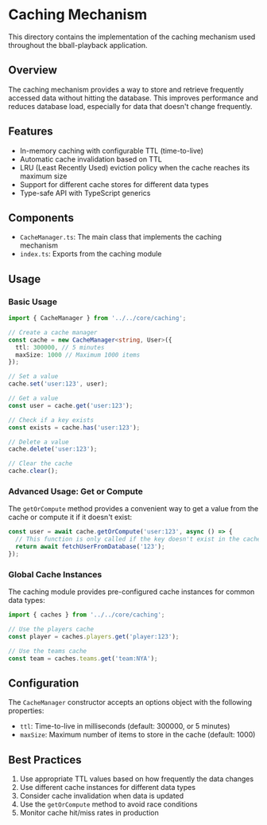 # Caching Mechanism

This directory contains the implementation of the caching mechanism used throughout the bball-playback application.

## Overview

The caching mechanism provides a way to store and retrieve frequently accessed data without hitting the database. This improves performance and reduces database load, especially for data that doesn't change frequently.

## Features

- In-memory caching with configurable TTL (time-to-live)
- Automatic cache invalidation based on TTL
- LRU (Least Recently Used) eviction policy when the cache reaches its maximum size
- Support for different cache stores for different data types
- Type-safe API with TypeScript generics

## Components

- `CacheManager.ts`: The main class that implements the caching mechanism
- `index.ts`: Exports from the caching module

## Usage

### Basic Usage

```typescript
import { CacheManager } from '../../core/caching';

// Create a cache manager
const cache = new CacheManager<string, User>({
  ttl: 300000, // 5 minutes
  maxSize: 1000 // Maximum 1000 items
});

// Set a value
cache.set('user:123', user);

// Get a value
const user = cache.get('user:123');

// Check if a key exists
const exists = cache.has('user:123');

// Delete a value
cache.delete('user:123');

// Clear the cache
cache.clear();
```

### Advanced Usage: Get or Compute

The `getOrCompute` method provides a convenient way to get a value from the cache or compute it if it doesn't exist:

```typescript
const user = await cache.getOrCompute('user:123', async () => {
  // This function is only called if the key doesn't exist in the cache
  return await fetchUserFromDatabase('123');
});
```

### Global Cache Instances

The caching module provides pre-configured cache instances for common data types:

```typescript
import { caches } from '../../core/caching';

// Use the players cache
const player = caches.players.get('player:123');

// Use the teams cache
const team = caches.teams.get('team:NYA');
```

## Configuration

The `CacheManager` constructor accepts an options object with the following properties:

- `ttl`: Time-to-live in milliseconds (default: 300000, or 5 minutes)
- `maxSize`: Maximum number of items to store in the cache (default: 1000)

## Best Practices

1. Use appropriate TTL values based on how frequently the data changes
2. Use different cache instances for different data types
3. Consider cache invalidation when data is updated
4. Use the `getOrCompute` method to avoid race conditions
5. Monitor cache hit/miss rates in production
